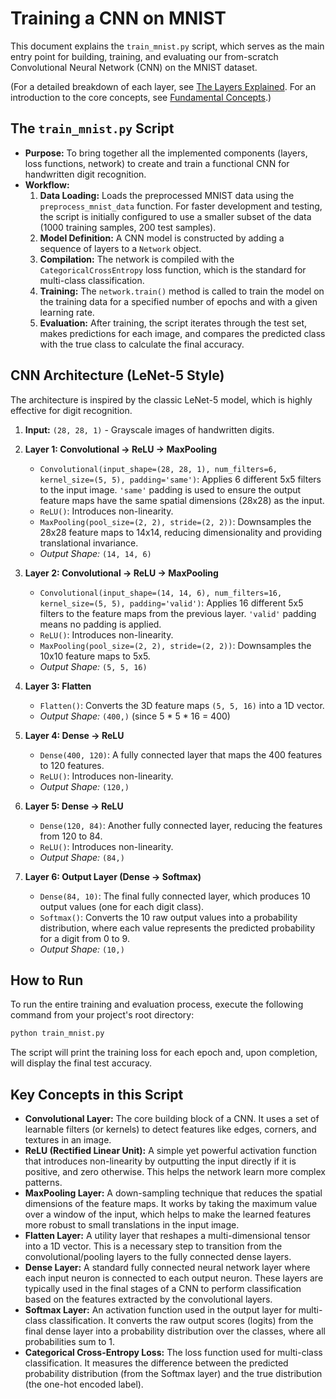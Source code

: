 # Training a CNN on MNIST

This document explains the `train_mnist.py` script, which serves as the main entry point for building, training, and evaluating our from-scratch Convolutional Neural Network (CNN) on the MNIST dataset.

(For a detailed breakdown of each layer, see [The Layers Explained](./Layers_Explained.md). For an introduction to the core concepts, see [Fundamental Concepts](./Concepts.md).)

## The `train_mnist.py` Script

*   **Purpose:** To bring together all the implemented components (layers, loss functions, network) to create and train a functional CNN for handwritten digit recognition.
*   **Workflow:**
    1.  **Data Loading:** Loads the preprocessed MNIST data using the `preprocess_mnist_data` function. For faster development and testing, the script is initially configured to use a smaller subset of the data (1000 training samples, 200 test samples).
    2.  **Model Definition:** A CNN model is constructed by adding a sequence of layers to a `Network` object.
    3.  **Compilation:** The network is compiled with the `CategoricalCrossEntropy` loss function, which is the standard for multi-class classification.
    4.  **Training:** The `network.train()` method is called to train the model on the training data for a specified number of epochs and with a given learning rate.
    5.  **Evaluation:** After training, the script iterates through the test set, makes predictions for each image, and compares the predicted class with the true class to calculate the final accuracy.

## CNN Architecture (LeNet-5 Style)

The architecture is inspired by the classic LeNet-5 model, which is highly effective for digit recognition.

1.  **Input:** `(28, 28, 1)` - Grayscale images of handwritten digits.

2.  **Layer 1: Convolutional -> ReLU -> MaxPooling**
    *   `Convolutional(input_shape=(28, 28, 1), num_filters=6, kernel_size=(5, 5), padding='same')`: Applies 6 different 5x5 filters to the input image. `'same'` padding is used to ensure the output feature maps have the same spatial dimensions (28x28) as the input.
    *   `ReLU()`: Introduces non-linearity.
    *   `MaxPooling(pool_size=(2, 2), stride=(2, 2))`: Downsamples the 28x28 feature maps to 14x14, reducing dimensionality and providing translational invariance.
    *   *Output Shape:* `(14, 14, 6)`

3.  **Layer 2: Convolutional -> ReLU -> MaxPooling**
    *   `Convolutional(input_shape=(14, 14, 6), num_filters=16, kernel_size=(5, 5), padding='valid')`: Applies 16 different 5x5 filters to the feature maps from the previous layer. `'valid'` padding means no padding is applied.
    *   `ReLU()`: Introduces non-linearity.
    *   `MaxPooling(pool_size=(2, 2), stride=(2, 2))`: Downsamples the 10x10 feature maps to 5x5.
    *   *Output Shape:* `(5, 5, 16)`

4.  **Layer 3: Flatten**
    *   `Flatten()`: Converts the 3D feature maps `(5, 5, 16)` into a 1D vector.
    *   *Output Shape:* `(400,)` (since 5 * 5 * 16 = 400)

5.  **Layer 4: Dense -> ReLU**
    *   `Dense(400, 120)`: A fully connected layer that maps the 400 features to 120 features.
    *   `ReLU()`: Introduces non-linearity.
    *   *Output Shape:* `(120,)`

6.  **Layer 5: Dense -> ReLU**
    *   `Dense(120, 84)`: Another fully connected layer, reducing the features from 120 to 84.
    *   `ReLU()`: Introduces non-linearity.
    *   *Output Shape:* `(84,)`

7.  **Layer 6: Output Layer (Dense -> Softmax)**
    *   `Dense(84, 10)`: The final fully connected layer, which produces 10 output values (one for each digit class).
    *   `Softmax()`: Converts the 10 raw output values into a probability distribution, where each value represents the predicted probability for a digit from 0 to 9.
    *   *Output Shape:* `(10,)`

## How to Run

To run the entire training and evaluation process, execute the following command from your project's root directory:

```bash
python train_mnist.py
```

The script will print the training loss for each epoch and, upon completion, will display the final test accuracy.

## Key Concepts in this Script

*   **Convolutional Layer:** The core building block of a CNN. It uses a set of learnable filters (or kernels) to detect features like edges, corners, and textures in an image.
*   **ReLU (Rectified Linear Unit):** A simple yet powerful activation function that introduces non-linearity by outputting the input directly if it is positive, and zero otherwise. This helps the network learn more complex patterns.
*   **MaxPooling Layer:** A down-sampling technique that reduces the spatial dimensions of the feature maps. It works by taking the maximum value over a window of the input, which helps to make the learned features more robust to small translations in the input image.
*   **Flatten Layer:** A utility layer that reshapes a multi-dimensional tensor into a 1D vector. This is a necessary step to transition from the convolutional/pooling layers to the fully connected dense layers.
*   **Dense Layer:** A standard fully connected neural network layer where each input neuron is connected to each output neuron. These layers are typically used in the final stages of a CNN to perform classification based on the features extracted by the convolutional layers.
*   **Softmax Layer:** An activation function used in the output layer for multi-class classification. It converts the raw output scores (logits) from the final dense layer into a probability distribution over the classes, where all probabilities sum to 1.
*   **Categorical Cross-Entropy Loss:** The loss function used for multi-class classification. It measures the difference between the predicted probability distribution (from the Softmax layer) and the true distribution (the one-hot encoded label).
